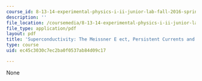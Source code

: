 ```yaml
---
course_id: 8-13-14-experimental-physics-i-ii-junior-lab-fall-2016-spring-2017
description: ''
file_location: /coursemedia/8-13-14-experimental-physics-i-ii-junior-lab-fall-2016-spring-2017/ec45c3030c7ec2ba0f0537ab84d09c17_MIT8_13-14F16-S17exp39.pdf
file_type: application/pdf
layout: pdf
title: 'Superconductivity: The Meissner E ect, Persistent Currents and the Josephson'
type: course
uid: ec45c3030c7ec2ba0f0537ab84d09c17

---
```

None